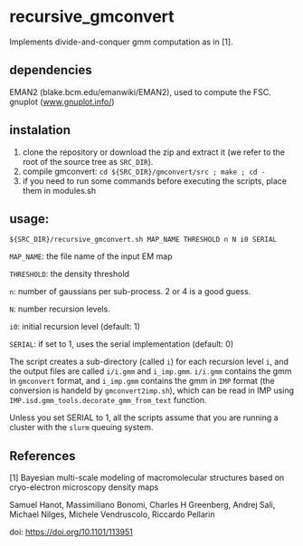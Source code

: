 # recursive_gmconvert

Implements divide-and-conquer gmm computation as in [1].

## dependencies

EMAN2 (blake.bcm.edu/emanwiki/EMAN2), used to compute the FSC.
gnuplot (www.gnuplot.info/)

## instalation

1. clone the repository or download the zip and extract it (we refer to the root of the source tree as `SRC_DIR`).
2. compile gmconvert: `cd ${SRC_DIR}/gmconvert/src ; make ; cd -`
3. if you need to run some commands before executing the scripts, place them in modules.sh

## usage:
```
${SRC_DIR}/recursive_gmconvert.sh MAP_NAME THRESHOLD n N i0 SERIAL
```

`MAP_NAME`: the file name of the input EM map

`THRESHOLD`: the density threshold

`n`: number of gaussians per sub-process. 2 or 4 is a good guess.

`N`: number recursion levels.

`i0`: initial recursion level (default: 1)

`SERIAL`: if set to 1, uses the serial implementation (default: 0)

The script creates a sub-directory (called `i`) for each recursion level `i`, and the output files are called `i/i.gmm` and `i_imp.gmm`.
`i/i.gmm` contains the gmm in `gmconvert` format, and `i_imp.gmm` contains the gmm in `IMP` format (the conversion is handeld by `gmconvert2imp.sh`), which can be read in IMP using `IMP.isd.gmm_tools.decorate_gmm_from_text` function.

Unless you set SERIAL to 1, all the scripts assume that you are running a cluster with the `slurm` queuing system.

## References

[1] Bayesian multi-scale modeling of macromolecular structures based on cryo-electron microscopy density maps

Samuel Hanot, Massimiliano Bonomi, Charles H Greenberg, Andrej Sali, Michael Nilges, Michele Vendruscolo, Riccardo Pellarin

doi: https://doi.org/10.1101/113951

